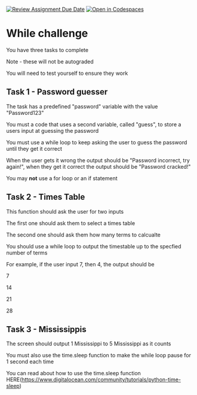 [![Review Assignment Due Date](https://classroom.github.com/assets/deadline-readme-button-22041afd0340ce965d47ae6ef1cefeee28c7c493a6346c4f15d667ab976d596c.svg)](https://classroom.github.com/a/Co3M5HNq)
[![Open in Codespaces](https://classroom.github.com/assets/launch-codespace-2972f46106e565e64193e422d61a12cf1da4916b45550586e14ef0a7c637dd04.svg)](https://classroom.github.com/open-in-codespaces?assignment_repo_id=16012803)
# While challenge

You have three tasks to complete

Note - these will not be autograded

You will need to test yourself to ensure they work

## Task 1 - Password guesser

The task has a predefined "password" variable with the value "Password123"

You must a code that uses a second variable, called "guess", to store a users input at guessing the password

You must use a while loop to keep asking the user to guess the password until they get it correct

When the user gets it wrong the output should be "Password incorrect, try again!", when they get it correct the output should be "Password cracked!"

You may **not** use a for loop or an if statement

## Task 2 - Times Table

This function should ask the user for two inputs

The first one should ask them to select a times table

The second one should ask them how many terms to calcualte

You should use a while loop to output the timestable up to the specfied number of terms

For example, if the user input 7, then 4, the output should be

7

14

21

28

## Task 3 - Mississippis

The screen should output 1 Mississippi to 5 Mississippi as it counts

You must also use the time.sleep function to make the while loop pause for 1 second each time

You can read about how to use the time.sleep function HERE(https://www.digitalocean.com/community/tutorials/python-time-sleep)